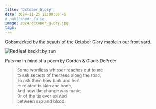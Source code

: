 ```yaml
---
title: 'October Glory'
date: 2024-11-25 12:00:00 -5
# published: false
image: 2024/october_glory.jpg
tags:
---
```


Gobsmacked by the beauty of the October Glory maple in our front yard. 

<!-- excerpt -->
<img src="{{image}}" alt="Red leaf backlit by sun">

Puts me in mind of a poem by Gordon & Gladis DePree:

> Some wordless whisper reaches out to me<br/>
> to ask secrets of the trees along the road,<br/>
> To ask them how bark and leaf<br/>
> re related to skin and bone,<br/>
> And how the change was made,<br/>
> Or of the tie ever existed<br/>
> between sap and blood.
